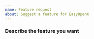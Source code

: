 ```yaml
---
name: Feature request
about: Suggest a feature for EasyOpenX
---
```


### Describe the feature you want
